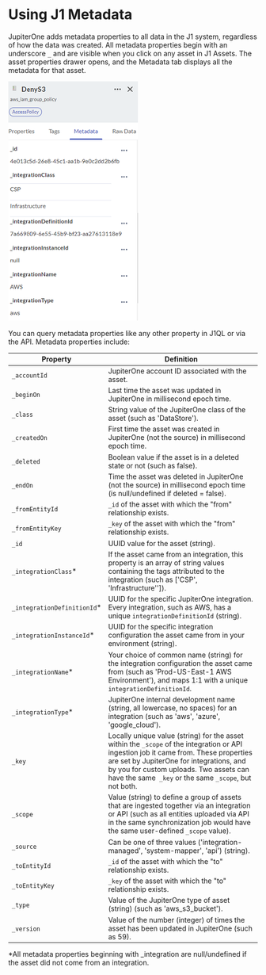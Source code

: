 # Using J1 Metadata

JupiterOne adds metadata properties to all data in the J1 system, regardless of how the data was created. All metadata properties begin with an underscore `_` and are visible when you click on any asset in J1 Assets. The asset properties drawer opens, and the Metadata tab displays all the metadata for that asset.


![](../assets/asset-drawer.png) 



You can query metadata properties like any other property in J1QL or via the API. Metadata properties include: 

| Property                    | Definition                               |
| --------------------------- | ---------------------------------------- |
| `_accountId`                | JupiterOne account ID associated with the asset. |
| `_beginOn`                  | Last time the asset was updated in JupiterOne in millisecond epoch time. |
| `_class`                    | String value of the JupiterOne class of the asset (such as 'DataStore'). |
| `_createdOn`                | First time the asset was created in JupiterOne (not the source) in millisecond epoch time. |
| `_deleted`                  | Boolean value if the asset is in a deleted state or not (such as false). |
| `_endOn`                    | Time the asset was deleted in JupiterOne (not the source) in millisecond epoch time (is null/undefined if deleted = false). |
| `_fromEntityId`             | `_id` of the asset with which the "from" relationship exists. |
| `_fromEntityKey`            | `_key` of the asset with which the "from" relationship exists. |
| `_id`                       | UUID value for the asset (string).       |
| `_integrationClass`*        | If the asset came from an integration, this property is an array of string values containing the tags attributed to the integration (such as ['CSP', 'Infrastructure'']). |
| `_integrationDefinitionId`* | UUID for the specific JupiterOne integration. Every integration, such as AWS, has a unique `integrationDefinitionId` (string). |
| `_integrationInstanceId`*   | UUID for the specific integration configuration the asset came from in your environment (string). |
| `_integrationName`*         | Your choice of common name (string) for the integration configuration the asset came from (such as 'Prod-US-East-1 AWS Environment'), and  maps 1:1 with a unique `integrationDefinitionId`. |
| `_integrationType`*         | JupiterOne internal development name (string, all lowercase, no spaces) for an integration (such as 'aws', 'azure', 'google_cloud'). |
| `_key`                      | Locally unique value (string) for the asset within the `_scope` of the integration or API ingestion job it came from. These properties are set by JupiterOne for integrations, and by you for custom uploads. Two assets can have the same` _key` or the same `_scope`, but not both. |
| `_scope`                    | Value (string) to define a group of assets that are ingested together via an integration or API (such as all entities uploaded via API in the same synchronization job would have the same user-defined `_scope` value). |
| `_source`                   | Can be one of three values ('integration-managed', 'system-mapper', 'api') (string). |
| `_toEntityId`               | `_id` of the asset with which the "to" relationship exists. |
| `_toEntityKey`              | `_key` of the asset with which the "to" relationship exists. |
| `_type`                     | Value of the JupiterOne type of  asset (string) (such as 'aws_s3_bucket'). |
| `_version`                  | Value of the number (integer) of times the asset has been updated in JupiterOne (such as 59). |

*All metadata properties beginning with _integration are null/undefined if the asset did not come from an integration.
